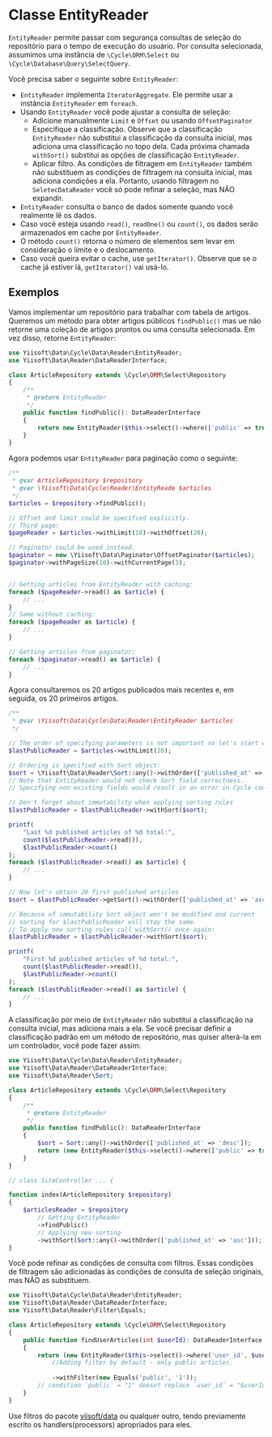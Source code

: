 # Classe EntityReader

`EntityReader` permite passar com segurança consultas de seleção do repositório para o tempo de execução do usuário.
Por consulta selecionada, assumimos uma instância de `\Cycle\ORM\Select` ou `\Cycle\Database\Query\SelectQuery`.

Você precisa saber o seguinte sobre `EntityReader`:

- `EntityReader` implementa `IteratorAggregate`.
  Ele permite usar a instância `EntityReader` em `foreach`.
- Usando `EntityReader` você pode ajustar a consulta de seleção:
  - Adicione manualmente `Limit` e `Offset` ou usando `OffsetPaginator`
  - Especifique a classificação. Observe que a classificação `EntityReader`
     não substitui a classificação da consulta inicial, mas adiciona uma classificação no topo dela.
     Cada próxima chamada `withSort()` substitui as opções de classificação `EntityReader`.
  - Aplicar filtro. As condições de filtragem em `EntityReader` também não substituem as condições de filtragem
     na consulta inicial, mas adiciona condições a ela. Portanto, usando filtragem no `SeletecDataReader`
     você só pode refinar a seleção, mas NÃO expandir.
- `EntityReader` consulta o banco de dados somente quando você realmente lê os dados.
- Caso você esteja usando `read()`, `readOne()` ou `count()`, os dados serão armazenados em cache por `EntityReader`.
- O método `count()` retorna o número de elementos sem levar em consideração o limite e o deslocamento.
- Caso você queira evitar o cache, use `getIterator()`. Observe que se o cache já estiver lá, `getIterator()`
   vai usá-lo.

## Exemplos

Vamos implementar um repositório para trabalhar com tabela de artigos. Queremos um método para obter artigos públicos `findPublic()` mas
ue não retorne uma coleção de artigos prontos ou uma consulta selecionada. Em vez disso, retorne `EntityReader`:

```php
use Yiisoft\Data\Cycle\Data\Reader\EntityReader;
use Yiisoft\Data\Reader\DataReaderInterface;

class ArticleRepository extends \Cycle\ORM\Select\Repository
{
    /**
     * @return EntityReader
     */
    public function findPublic(): DataReaderInterface
    {
        return new EntityReader($this->select()->where(['public' => true]));
    }
}
```

Agora podemos usar `EntityReader` para paginação como o seguinte:

```php
/**
 * @var ArticleRepository $repository
 * @var \Yiisoft\Data\Cycle\Reader\EntityReade $articles
 */
$articles = $repository->findPublic();

// Offset and limit could be specified explicitly.
// Third page:
$pageReader = $articles->withLimit(10)->withOffset(20);

// Paginator could be used instead.
$paginator = new \Yiisoft\Data\Paginator\OffsetPaginator($articles);
$paginator->withPageSize(10)->withCurrentPage(3);


// Getting articles from EntityReader with caching:
foreach ($pageReader->read() as $article) {
    // ...
}
// Same without caching:
foreach ($pageReader as $article) {
    // ...
}

// Getting articles from paginator:
foreach ($paginator->read() as $article) {
    // ...
}
```

Agora consultaremos os 20 artigos publicados mais recentes e, em seguida, os 20 primeiros artigos.

```php
/**
 * @var \Yiisoft\Data\Cycle\Data\Reader\EntityReader $articles
 */

// The order of specifying parameters is not important so let's start with limit
$lastPublicReader = $articles->withLimit(20);

// Ordering is specified with Sort object:
$sort = \Yiisoft\Data\Reader\Sort::any()->withOrder(['published_at' => 'desc']);
// Note that EntityReader would not check Sort field correctness.
// Specifying non-existing fields would result in an error in Cycle code

// Don't forget about immutability when applying sorting rules
$lastPublicReader = $lastPublicReader->withSort($sort);

printf(
    "Last %d published articles of %d total:",
    count($lastPublicReader->read()),
    $lastPublicReader->count()
);
foreach ($lastPublicReader->read() as $article) {
    // ...
}

// Now let's obtain 20 first published articles
$sort = $lastPublicReader->getSort()->withOrder(['published_at' => 'asc']);

// Because of immutability Sort object won't be modified and current 
// sorting for $lastPublicReader will stay the same.
// To apply new sorting rules call withSort() once again:
$lastPublicReader = $lastPublicReader->withSort($sort);

printf(
    "First %d published articles of %d total:",
    count($lastPublicReader->read()),
    $lastPublicReader->count()
);
foreach ($lastPublicReader->read() as $article) {
    // ...
}
```

A classificação por meio de `EntityReader` não substitui a classificação na consulta inicial, mas adiciona mais a ela.
Se você precisar definir a classificação padrão em um método de repositório, mas quiser alterá-la em um controlador, você
pode fazer assim:

```php
use Yiisoft\Data\Cycle\Data\Reader\EntityReader;
use Yiisoft\Data\Reader\DataReaderInterface;
use Yiisoft\Data\Reader\Sort;

class ArticleRepository extends \Cycle\ORM\Select\Repository
{
    /**
     * @return EntityReader
     */
    public function findPublic(): DataReaderInterface
    {
        $sort = Sort::any()->withOrder(['published_at' => 'desc']);
        return (new EntityReader($this->select()->where(['public' => true])))->withSort($sort);
    }
}

// class SiteController ... {

function index(ArticleRepository $repository)
{
    $articlesReader = $repository
        // Getting EntityReader
        ->findPublic()
        // Applying new sorting
        ->withSort(Sort::any()->withOrder(['published_at' => 'asc']));
}
```
Você pode refinar as condições de consulta com filtros. Essas condições de filtragem são adicionadas às condições de consulta de seleção originais, mas NÃO as substituem.

```php
use Yiisoft\Data\Cycle\Data\Reader\EntityReader;
use Yiisoft\Data\Reader\DataReaderInterface;
use Yiisoft\Data\Reader\Filter\Equals;

class ArticleRepository extends \Cycle\ORM\Select\Repository
{
    public function findUserArticles(int $userId): DataReaderInterface
    {
        return (new EntityReader($this->select()->where('user_id', $userId)))
            //Adding filter by default - only public articles.
            
            ->withFilter(new Equals('public', '1'));
        // condition `public` = "1" doesnt replace `user_id` = "$userId"
    }
}
```

Use filtros do pacote [yiisoft/data](https://github.com/yiisoft/data) ou qualquer outro, tendo previamente escrito
os handlers(processors) apropriados para eles.
